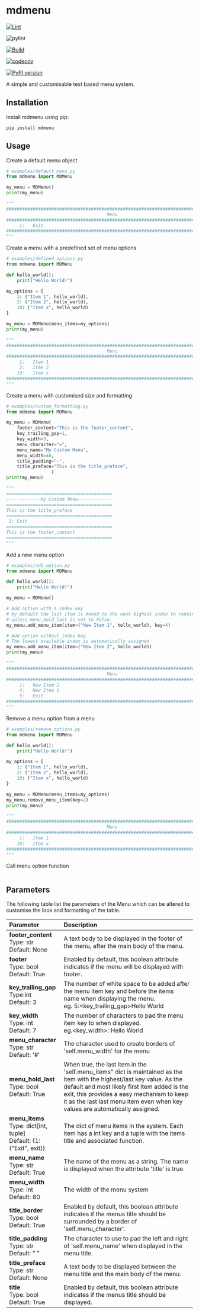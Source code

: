 # mdmenu


[![Lint](https://github.com/matthewdennett/python-mdmenu/actions/workflows/lint.yml/badge.svg)](https://github.com/matthewdennett/python-mdmenu/actions/workflows/lint.yml)

![pylint](https://img.shields.io/badge/PyLint-8.00-yellow?logo=python&logoColor=white)


[![Build](https://github.com/matthewdennett/python-mdmenu/actions/workflows/build.yml/badge.svg)](https://github.com/matthewdennett/python-mdmenu/actions/workflows/build.yml)


[![codecov](https://codecov.io/gh/matthewdennett/python-mdmenu/branch/main/graph/badge.svg)](https://codecov.io/gh/matthewdennett/python-mdmenu)

[![PyPI version](https://badge.fury.io/py/python-mdmenu.svg)](https://badge.fury.io/py/python-mdmenu)


A simple and customisable text based menu system.


## Installation
Install mdmenu using pip:

```console
pip install mdmenu
```

## Usage

Create a default menu object
```python
# examples/default_menu.py
from mdmenu import MDMenu

my_menu = MDMenu()
print(my_menu)

"""
################################################################################
                                      Menu                                      
################################################################################
     1:   Exit
################################################################################
"""
```

Create a menu with a predefined set of menu options
```python
# examples/defined_options.py
from mdmenu import MDMenu

def hello_world():
    print("Hello World!")

my_options = {
    1: ("Item 1", hello_world),
    2: ("Item 2", hello_world),
    10: ("Item x", hello_world)
}

my_menu = MDMenu(menu_items=my_options)
print(my_menu)

"""
################################################################################
                                      Menu                                      
################################################################################
     1:   Item 1
     2:   Item 2
    10:   Item x
################################################################################
"""
```

Create a menu with customised size and formatting
```python
# examples/custom_formatting.py
from mdmenu import MDMenu

my_menu = MDMenu(
    footer_content="This is the footer_content",
    key_trailing_gap=1,
    key_width=3,
    menu_character="=",
    menu_name="My Custom Menu",
    menu_width=40,
    title_padding="-",
    title_preface="This is the title_preface",
                 )
print(my_menu)

"""
========================================
-------------My Custom Menu-------------
========================================
This is the title_preface
========================================
 1: Exit
========================================
This is the footer_content
========================================
"""
```

Add a new menu option
```python
# examples/add_option.py
from mdmenu import MDMenu

def hello_world():
    print("Hello World!")

my_menu = MDMenu()

# Add option with a index key
# by default the last item is moved to the next highest index to remain at the end in the menu
# unless menu_hold_last is set to False.
my_menu.add_menu_item(item=("New Item 1", hello_world), key=4)

# Add option without index key
# The lowest available index is automatically assigned
my_menu.add_menu_item(item=("New Item 2", hello_world))
print(my_menu)

"""
################################################################################
                                      Menu                                      
################################################################################
     1:   New Item 2
     4:   New Item 1
     5:   Exit
################################################################################
"""
```

Remove a menu option from a menu
```python
# examples/remove_options.py
from mdmenu import MDMenu

def hello_world():
    print("Hello World!")

my_options = {
    1: ("Item 1", hello_world),
    2: ("Item 2", hello_world),
    10: ("Item x", hello_world)
}

my_menu = MDMenu(menu_items=my_options)
my_menu.remove_menu_item(key=2)
print(my_menu)

"""
################################################################################
                                      Menu                                      
################################################################################
     1:   Item 1
    10:   Item x
################################################################################
"""
```

Call menu option function
```python


```


## Parameters

The following table list the parameters of the Menu which can be altered to customise the look and
formatting of the table. 

| Parameter | Description |
| :--- | :--- |
| **footer_content** <br>Type: str <br>Default: None | A text body to be displayed in the footer of the menu, after the main body of the menu. |
| **footer** <br>Type: bool <br>Default: True        | Enabled by default, this boolean attribute indicates if the menu will be displayed with footer. | 
| **key_trailing_gap**<br>Type:int <br>Default: 3    | The number of white space to be added after the menu item key and before the items name when displaying the menu. <br>eg.     5:<key_trailing_gap>Hello World |
| **key_width** <br>Type: int <br>Default: 7         | The number of characters to pad the menu item key to when displayed.<br>eg.<key_width>:     Hello World |
| **menu_character** <br>Type: str <br>Default: '#'  | The character used to create borders of 'self.menu_width' for the menu |
| **menu_hold_last** <br>Type: bool <br>Default: True | When true, the last item in the 'self.menu_items" dict is maintained as the item with the highest/last key value. As the default and most likely first item added is the exit, this provides a easy mechanism to keep it as the last last menu item even when key values are automatically assigned. |
| **menu_items** <br>Type: dict[int, tuple] <br>Default: {1: ("Exit", exit)} | The dict of menu items in the system. Each item has a int key and a tuple with the items title and associated function. |
| **menu_name** <br>Type: str <br>Default: True      | The name of the menu as a string. The name is displayed when the attribute 'title' is true. |
| **menu_width** <br>Type: int <br>Default: 80       | The width of the menu system |
| **title_border** <br>Type: bool <br>Default: True  | Enabled by default, this boolean attribute indicates if the menus title should be surrounded by a border of 'self.menu_character'. |
| **title_padding** <br>Type: str <br>Default: " "   | The character to use to pad the left and right of 'self.menu_name' when displayed in the menu title.  |
| **title_preface** <br>Type: str <br>Default: None  | A text body to be displayed between the menu title and the main body of the menu. |
| **title** <br>Type: bool <br>Default: True         | Enabled by default, this boolean attribute indicates if the menus title should be displayed.  |


